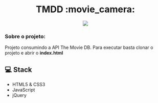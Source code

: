 <h1 align="center"> TMDD :movie_camera: </h1>
 

<p align="center">
<img src="https://user-images.githubusercontent.com/39227316/91163472-fef8d700-e6a3-11ea-9051-87474a322771.gif">
</p>


<h3> Sobre o projeto:</h3>

<p>Projeto consumindo a API The Movie DB.
 Para executar basta clonar o projeto e abrir o <strong>index.html</strong></p>

:computer: Stack
------------

- HTML5 & CSS3
- JavaScript
- jQuery
